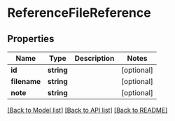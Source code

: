 # ReferenceFileReference

## Properties
Name | Type | Description | Notes
------------ | ------------- | ------------- | -------------
**id** | **string** |  | [optional] 
**filename** | **string** |  | [optional] 
**note** | **string** |  | [optional] 

[[Back to Model list]](../README.md#documentation-for-models) [[Back to API list]](../README.md#documentation-for-api-endpoints) [[Back to README]](../README.md)


